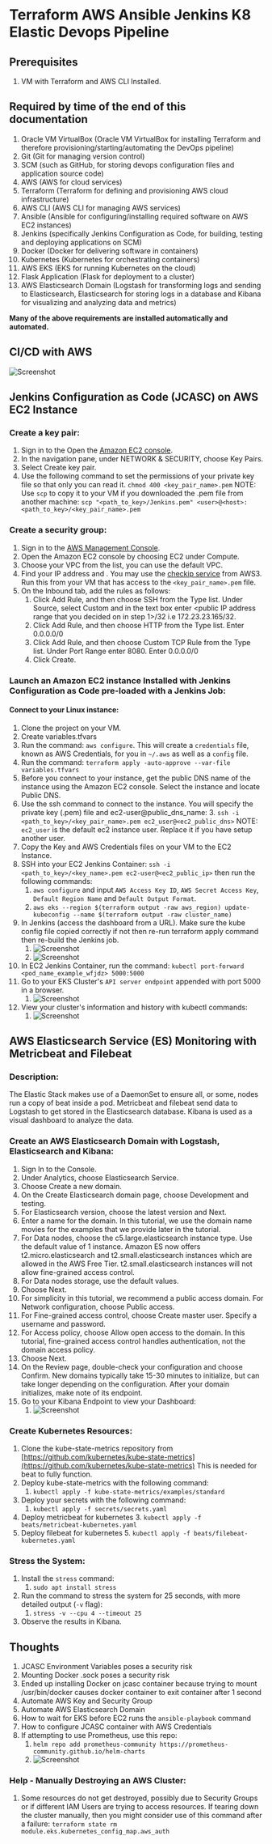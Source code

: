 # Terraform AWS Ansible Jenkins K8 Elastic Devops Pipeline
## Prerequisites

1. VM with Terraform and AWS CLI Installed.

## Required by time of the end of this documentation

1. Oracle VM VirtualBox (Oracle VM VirtualBox for installing Terraform and  therefore provisioning/starting/automating the DevOps pipeline)
1. Git (Git for managing version control)
1. SCM (such as GitHub, for storing devops configuration files and application source code)
2. AWS (AWS for cloud services)
1. Terraform (Terraform for defining and provisioning AWS cloud infrastructure)
1. AWS CLI (AWS CLI for managing AWS services)
1. Ansible (Ansible for configuring/installing required software on AWS EC2 instances)
1. Jenkins (specifically Jenkins Configuration as Code, for building, testing and deploying applications on SCM)
1. Docker (Docker for delivering software in containers)
1. Kubernetes (Kubernetes for orchestrating containers)
2. AWS EKS (EKS for running Kubernetes on the cloud)
1. Flask Application (Flask for deployment to a cluster)
1. AWS Elasticsearch Domain (Logstash for transforming logs and sending to Elasticsearch, Elasticsearch for storing logs in a database and Kibana for visualizing and analyzing data and metrics)

**Many of the above requirements are installed automatically and automated.**
## CI/CD with AWS
![Screenshot](documentation/CI_CD_AWS.png)
## Jenkins Configuration as Code (JCASC) on AWS EC2 Instance
### Create a key pair:
1. Sign in to the Open the [Amazon EC2 console](https://console.aws.amazon.com/ec2/ "Amazon EC2 console").
2. In the navigation pane, under NETWORK & SECURITY, choose Key Pairs.
3. Select Create key pair.
4. Use the following command to set the permissions of your private key file so that only you can read it.
```chmod 400 <key_pair_name>.pem```
NOTE: Use `scp` to copy it to your VM if you downloaded the .pem file from another machine:
```scp "<path_to_key>/Jenkins.pem" <user>@<host>:<path_to_key>/<key_pair_name>.pem```

### Create a security group:
1. Sign in to the [AWS Management Console](https://console.aws.amazon.com/ec2/ "AWS Management Console").
2. Open the Amazon EC2 console by choosing EC2 under Compute.
3. Choose your VPC from the list, you can use the default VPC.
4. Find your IP address and . You may use the [checkip service](http://checkip.amazonaws.com/ "checkip service") from AWS3. Run this from your VM that has access to the `<key_pair_name>.pem` file.
5. On the Inbound tab, add the rules as follows:
	1. Click Add Rule, and then choose SSH from the Type list. Under Source, select Custom and in the text box enter <public IP address range that you decided on in step 1>/32 i.e 172.23.23.165/32.
	2. Click Add Rule, and then choose HTTP from the Type list. Enter 0.0.0.0/0
	3. Click Add Rule, and then choose Custom TCP Rule from the Type list. Under Port Range enter 8080. Enter 0.0.0.0/0
	4. Click Create.

### Launch an Amazon EC2 instance Installed with Jenkins Configuration as Code pre-loaded with a Jenkins Job:
#### Connect to your Linux instance:
1. Clone the project on your VM.
3. Create variables.tfvars
4. Run the command: ```aws configure```. This will create a `credentials` file, known as AWS Credentials, for you in `~/.aws` as well as a `config` file.
2. Run the command: ```terraform apply -auto-approve --var-file variables.tfvars```
3. Before you connect to your instance, get the public DNS name of the instance using the Amazon EC2 console. Select the instance and locate Public DNS.
2. Use the ssh command to connect to the instance. You will specify the private key (.pem) file and ec2-user@public_dns_name:
	3. ```ssh -i <path_to_key>/<key_pair_name>.pem ec2_user@<ec2_public_dns>``` NOTE: `ec2_user` is the default ec2 instance user. Replace it if you have setup another user.
3. Copy the Key and AWS Credentials files on your VM to the EC2 Instance.
3. SSH into your EC2 Jenkins Container: ```ssh -i <path_to_key>/<key_name>.pem ec2-user@<ec2_public_ip>``` then run the following commands:
	1. ```aws configure``` and input `AWS Access Key ID`, `AWS Secret Access Key`, `Default Region Name` and `Default Output Format`.
	2. ```aws eks --region $(terraform output -raw aws_region) update-kubeconfig --name $(terraform output -raw cluster_name)```
4. In Jenkins (access the dashboard from a URL). Make sure the kube config file copied correctly if not then re-run terraform apply command then re-build the Jenkins job.
	1. ![Screenshot](documentation/jenkins-dashboard-success.png)
	2. ![Screenshot](documentation/jenkins-console-success.png)
5. In EC2 Jenkins Container, run the command: ```kubectl port-forward <pod_name_example_wfjdz> 5000:5000```
6. Go to your EKS Cluster's `API server endpoint` appended with port 5000 in a browser.
	1. ![Screenshot](documentation/flask-on-eks.png)
2. View your cluster's information and history with kubectl commands: 
	1. ![Screenshot](documentation/k8-info.png)


## AWS Elasticsearch Service (ES) Monitoring with Metricbeat and Filebeat
### Description:
The Elastic Stack makes use of a DaemonSet to ensure all, or some, nodes run a copy of beat inside a pod. Metricbeat and filebeat send data to Logstash to get stored in the Elasticsearch database. Kibana is used as a visual dashboard to analyze the data.

### Create an AWS Elasticsearch Domain with Logstash, Elasticsearch and Kibana:
1. Sign In to the Console.
1. Under Analytics, choose Elasticsearch Service.
1. Choose Create a new domain.
1. On the Create Elasticsearch domain page, choose Development and testing.
1. For Elasticsearch version, choose the latest version and Next.
1. Enter a name for the domain. In this tutorial, we use the domain name movies for the examples that we provide later in the tutorial.
1. For Data nodes, choose the c5.large.elasticsearch instance type. Use the default value of 1 instance. Amazon ES now offers t2.micro.elasticsearch and t2.small.elasticsearch instances which are allowed in the AWS Free Tier. t2.small.elasticsearch instances will not allow fine-grained access control.
1. For Data nodes storage, use the default values.
1. Choose Next.
1. For simplicity in this tutorial, we recommend a public access domain. For Network configuration, choose Public access.
1. For Fine-grained access control, choose Create master user. Specify a username and password.
1. For Access policy, choose Allow open access to the domain. In this tutorial, fine-grained access control handles authentication, not the domain access policy.
1. Choose Next.
1. On the Review page, double-check your configuration and choose Confirm. New domains typically take 15-30 minutes to initialize, but can take longer depending on the configuration. After your domain initializes, make note of its endpoint.
2. Go to your Kibana Endpoint to view your Dashboard:
	1. ![Screenshot](documentation/elastic-on-aws.png)

### Create Kubernetes Resources:
1. Clone the kube-state-metrics repository from [https://github.com/kubernetes/kube-state-metrics](https://github.com/kubernetes/kube-state-metrics) This is needed for beat to fully function.
2. Deploy kube-state-metrics with the following command:
	1. `kubectl apply -f kube-state-metrics/examples/standard`
2. Deploy your secrets with the following command:
	1. `kubectl apply -f secrets/secrets.yaml`
2. Deploy metricbeat for kubernetes 
	3. `kubectl apply -f beats/metricbeat-kubernetes.yaml`
4. Deploy filebeat for kubernetes 
	5. `kubectl apply -f beats/filebeat-kubernetes.yaml`

### Stress the System:
1. Install the `stress` command:
	1. `sudo apt install stress`
1. Run the command to stress the system for 25 seconds, with more detailed output (`-v` flag):
	1. ```stress -v --cpu 4 --timeout 25```
2. Observe the results in Kibana.

## Thoughts
1. JCASC Environment Variables poses a security risk
2. Mounting Docker .sock poses a security risk
3. Ended up installing Docker on jcasc container because trying to mount /usr/bin/docker causes docker container to exit container after 1 second
4. Automate AWS Key and Security Group
5. Automate AWS Elasticsearch Domain
5. How to wait for EKS before EC2 runs the `ansible-playbook` command
5. How to configure JCASC container with AWS Credentials
6. If attempting to use Prometheus, use this repo: 
	1. ```helm repo add prometheus-community https://prometheus-community.github.io/helm-charts```
	2. ![Screenshot](documentation/prometheus-cluster-info.png)


### Help - Manually Destroying an AWS Cluster:
1. Some resources do not get destroyed, possibly due to Security Groups or if different IAM Users are trying to access resources. If tearing down the cluster manually, then you might consider use of this command after a failure: ```terraform state rm module.eks.kubernetes_config_map.aws_auth```
